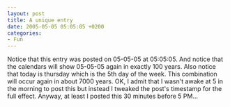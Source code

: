 ```yaml
---
layout: post
title: A unique entry
date: 2005-05-05 05:05:05 +0200
categories:
- Fun
---
```

<p>Notice that this entry was posted on 05-05-05 at 05:05:05. And notice that the calendars will show 05-05-05 again in exactly 100 years. Also notice that today is thursday which is the 5th day of the week. This combination will occur again in about 7000 years. OK, I admit that I wasn't awake at 5 in the morning to post this but instead I tweaked the post's timestamp for the full effect. Anyway, at least I posted this 30 minutes before 5 PM...</p>

